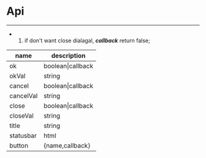 <!--
 * @Descripttion: 
 * @version: 
 * @Author: fuanlei
 * @Date: 2019-10-18 10:02:26
 * @LastEditors: fuanlei
 * @LastEditTime: 2019-10-18 10:12:13
 -->
# Api
------------
- 1.  if don't want close dialagal, ***callback***  return false; 

|name|description|
|----|-----|
|ok|boolean\|callback|
|okVal|string|
|cancel|boolean\|callback|
|cancelVal|string|
|close|boolean\|callback|
|closeVal|string|
|title|string|
|statusbar|html|
|button|{name,callback}|